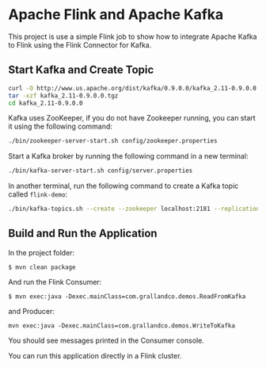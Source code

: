 # Apache Flink and Apache Kafka

This project is use a simple Flink job to show how to integrate Apache Kafka to Flink using the Flink Connector for Kafka.


## Start Kafka and Create Topic

``` bash
curl -O http://www.us.apache.org/dist/kafka/0.9.0.0/kafka_2.11-0.9.0.0.tgz
tar -xzf kafka_2.11-0.9.0.0.tgz
cd kafka_2.11-0.9.0.0
```

Kafka uses ZooKeeper, if you do not have Zookeeper running, you can start it using the following command:

```bash
./bin/zookeeper-server-start.sh config/zookeeper.properties
```

Start a Kafka broker by running the following command in a new terminal:

``` bash
./bin/kafka-server-start.sh config/server.properties
```

In another terminal, run the following command to create a Kafka topic called `flink-demo`:

``` bash
./bin/kafka-topics.sh --create --zookeeper localhost:2181 --replication-factor 1 --partitions 1 --topic flink-demo

```


## Build and Run the Application

In the project folder:

```
$ mvn clean package 
```

And run the Flink Consumer:

```
$ mvn exec:java -Dexec.mainClass=com.grallandco.demos.ReadFromKafka
```

and Producer: 

```
mvn exec:java -Dexec.mainClass=com.grallandco.demos.WriteToKafka
```

You should see messages printed in the Consumer console.

You can run this application directly in a Flink cluster.

